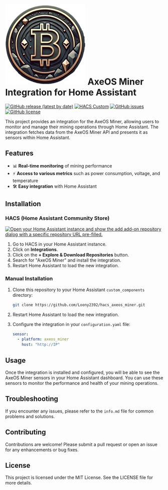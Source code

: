 # ![AxeOS Miner](logo_256x256.png) AxeOS Miner Integration for Home Assistant

[![GitHub release (latest by date)](https://img.shields.io/github/v/release/Loony2392/hacs_axeos_miner)](https://github.com/Loony2392/hacs_axeos_miner/releases)
[![HACS Custom](https://img.shields.io/badge/HACS-Custom-orange.svg)](https://hacs.xyz/)
[![GitHub issues](https://img.shields.io/github/issues/Loony2392/hacs_axeos_miner)](https://github.com/Loony2392/hacs_axeos_miner/issues)
[![GitHub license](https://img.shields.io/github/license/Loony2392/hacs_axeos_miner)](https://github.com/Loony2392/hacs_axeos_miner/blob/main/LICENSE)

This project provides an integration for the AxeOS Miner, allowing users to monitor and manage their mining operations through Home Assistant. The integration fetches data from the AxeOS Miner API and presents it as sensors within Home Assistant.

## Features

- 📊 **Real-time monitoring** of mining performance
- ⚡ **Access to various metrics** such as power consumption, voltage, and temperature
- 🛠️ **Easy integration** with Home Assistant

## Installation

### HACS (Home Assistant Community Store)

[![Open your Home Assistant instance and show the add add-on repository dialog with a specific repository URL pre-filled.](https://my.home-assistant.io/badges/hacs_repository.svg)](https://my.home-assistant.io/redirect/hacs_repository/?owner=Loony2392&repository=hacs_axeos_miner&category=integration)

1. Go to HACS in your Home Assistant instance.
2. Click on **Integrations**.
3. Click on the **+ Explore & Download Repositories** button.
4. Search for "AxeOS Miner" and install the integration.
5. Restart Home Assistant to load the new integration.

### Manual Installation

1. Clone this repository to your Home Assistant `custom_components` directory:
   ```sh
   git clone https://github.com/Loony2392/hacs_axeos_miner.git
   ```

2. Restart Home Assistant to load the new integration.

3. Configure the integration in your `configuration.yaml` file:
   ```yaml
   sensor:
     - platform: axeos_miner
       host: "http://IP"
   ```

## Usage

Once the integration is installed and configured, you will be able to see the AxeOS Miner sensors in your Home Assistant dashboard. You can use these sensors to monitor the performance and health of your mining operations.

## Troubleshooting

If you encounter any issues, please refer to the `info.md` file for common problems and solutions.

## Contributing

Contributions are welcome! Please submit a pull request or open an issue for any enhancements or bug fixes.

## License

This project is licensed under the MIT License. See the LICENSE file for more details.